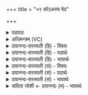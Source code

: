 +++
title = "५९ कोऽअस्य वेद"

+++
<details><summary>पदपाठः</summary>

कः। अ॒स्य॒। वे॒द॒। भुव॑नस्य। नाभि॑म्। कः। द्यावा॑पृथि॒वी इति॒ द्यावा॑पृथि॒वी। अ॒न्तरि॑क्षम्। कः। सूर्य॑स्य। वे॒द॒। बृ॒ह॒तः। ज॒नित्र॑म्। कः। वे॒द॒। च॒न्द्रम॑सम्। य॒तो॒जा इति॑ यतः॒ऽजाः। ५९।
</details>

<details><summary>अधिमन्त्रम् (VC)</summary>

- प्रष्टा देवता
- प्रजापतिर्ऋषिः
- निचृत्त्रिष्टुप्
- धैवतः
</details>

<details><summary>दयानन्द-सरस्वती (हि) - विषयः</summary>

फिर भी अगले मन्त्र में प्रश्नों को कहते हैं ॥
</details>

<details><summary>दयानन्द-सरस्वती (हि) - पदार्थः</summary>

पदार्थान्वयभाषाः -  हे विद्वन् ! (अस्य) इस (भुवनस्य) सब के आधारभूत संसार के (नाभिम्) बन्धन के स्थान मध्यभाग को (कः) कौन (वेद) जानता (कः) कौन (द्यावापृथिवी) सूर्य और पृथिवी तथा (अन्तरिक्षम्) आकाश को जानता (कः) कौन (बृहतः) बड़े (सूर्यस्य) सूर्यमण्डल के (जनित्रम्) उपादान वा निमित्त कारण को (वेद) जानता और जो (यतोजाः) जिससे उत्पन्न हुआ है, उस चन्द्रमा के उत्पादक को और (चन्द्रमसम्) चन्द्रलोक को (कः) कौन (वेद) जानता है, इनका समाधान कीजिए ॥५९ ॥
</details>

<details><summary>दयानन्द-सरस्वती (हि) - भावार्थः</summary>

भावार्थभाषाः -  इस जगत् के धारणकर्त्ता, बन्धन, भूमि, सूर्य, अन्तरिक्षों, महान् सूर्य के कारण और चन्द्रमा जिससे उत्पन्न हुआ है, उसको कौन जानता है? इन चार प्रश्नों के उत्तर अगले मन्त्र में हैं, यह जानना चाहिये ॥५९ ॥
</details>

<details><summary>दयानन्द-सरस्वती (सं) - विषयः</summary>

पुनः प्रश्नानाह ॥
</details>

<details><summary>दयानन्द-सरस्वती (सं) - पदार्थः</summary>

पदार्थान्वयभाषाः -  हे विद्वन्नस्य भुवनस्य नाभिं को वेद? को द्यावापृथिवी अन्तरिक्षं वेद? को बृहतः सूर्य्यस्य जनित्रं वेद? यो यतोजास्तं चन्द्रमसं च को वेद? इति समाधेहि ॥५९ ॥
</details>

<details><summary>दयानन्द-सरस्वती (सं) - भावार्थः</summary>

भावार्थभाषाः -  अस्य जगतो धारकं बन्धनं, भूमिसूर्यान्तरिक्षाणि महतः सूर्यस्य कारणं यस्मादुत्पन्नश्चन्द्रस्तं च को वेद? इति चतुर्णां प्रश्नानामुत्तराणि परस्मिन् मन्त्रे सन्तीति वेदितव्यम् ॥५९ ॥
</details>

<details><summary>सविता जोशी ← दयानन्दः (म) - भावार्थः</summary>

भावार्थभाषाः -  या जगाच्या बंधनाच्या मध्य (मुख्य) स्थानाला कोण जाणतो? भूमी, सूर्य, आकाश यांना कोण जाणतो? सूर्यमंडळाच्या उपादान व निमित्त कारणाला कोण जाणतो? चंद्र ज्यांच्यामुळे उत्पन्न झालेला आहे त्याला कोण जाणतो? या चार प्रश्नांची उत्तरे पुढील मंत्रात आहेत. ते जाणा.
</details>